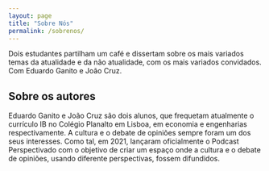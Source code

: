 ```yaml
---
layout: page
title: "Sobre Nós"
permalink: /sobrenos/
---
```


Dois estudantes partilham um café e dissertam sobre os mais variados temas da atualidade e da não atualidade, com os mais variados convidados. Com Eduardo Ganito e João Cruz.

## Sobre os autores

Eduardo Ganito e João Cruz são dois alunos, que frequetam atualmente o currículo IB no Colégio Planalto em Lisboa, em economia e engenharias respectivamente. A cultura e o debate de opiniões sempre foram um dos seus interesses. Como tal, em 2021, lançaram oficialmente o Podcast Perspectivado com o objetivo de criar um espaço onde a cultura e o debate de opiniões, usando diferente perspectivas, fossem difundidos.
